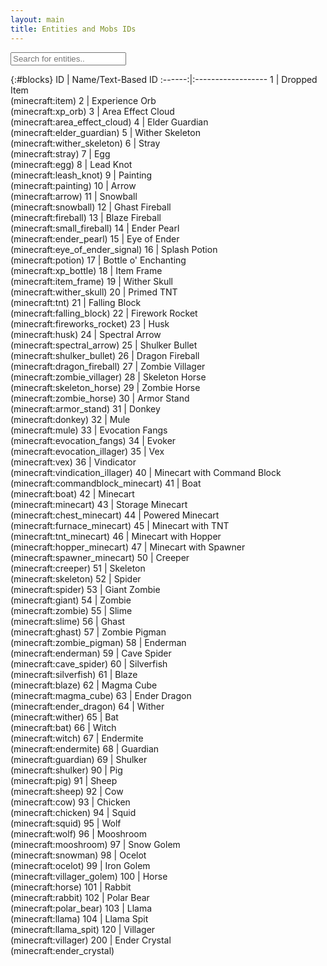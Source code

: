 ```yaml
---
layout: main
title: Entities and Mobs IDs
---
```


<input type="text" id="findblocks" onkeyup="lookWords()" placeholder="Search for entities..">

{:#blocks}
ID | Name/Text-Based ID
:------:|:------------------
1 | Dropped Item<br/>(minecraft:item)
2 | Experience Orb<br/>(minecraft:xp_orb)
3 | Area Effect Cloud<br/>(minecraft:area_effect_cloud)
4 | Elder Guardian<br/>(minecraft:elder_guardian)
5 | Wither Skeleton<br/>(minecraft:wither_skeleton)
6 | Stray<br/>(minecraft:stray)
7 | Egg<br/>(minecraft:egg)
8 | Lead Knot<br/>(minecraft:leash_knot)
9 | Painting<br/>(minecraft:painting)
10 | Arrow<br/>(minecraft:arrow)
11 | Snowball<br/>(minecraft:snowball)
12 | Ghast Fireball<br/>(minecraft:fireball)
13 | Blaze Fireball<br/>(minecraft:small_fireball)
14 | Ender Pearl<br/>(minecraft:ender_pearl)
15 | Eye of Ender<br/>(minecraft:eye_of_ender_signal)
16 | Splash Potion<br/>(minecraft:potion)
17 | Bottle o' Enchanting<br/>(minecraft:xp_bottle)
18 | Item Frame<br/>(minecraft:item_frame)
19 | Wither Skull<br/>(minecraft:wither_skull)
20 | Primed TNT<br/>(minecraft:tnt)
21 | Falling Block<br/>(minecraft:falling_block)
22 | Firework Rocket<br/>(minecraft:fireworks_rocket)
23 | Husk<br/>(minecraft:husk)
24 | Spectral Arrow<br/>(minecraft:spectral_arrow)
25 | Shulker Bullet<br/>(minecraft:shulker_bullet)
26 | Dragon Fireball<br/>(minecraft:dragon_fireball)
27 | Zombie Villager<br/>(minecraft:zombie_villager)
28 | Skeleton Horse<br/>(minecraft:skeleton_horse)
29 | Zombie Horse<br/>(minecraft:zombie_horse)
30 | Armor Stand<br/>(minecraft:armor_stand)
31 | Donkey<br/>(minecraft:donkey)
32 | Mule<br/>(minecraft:mule)
33 | Evocation Fangs<br/>(minecraft:evocation_fangs)
34 | Evoker<br/>(minecraft:evocation_illager)
35 | Vex<br/>(minecraft:vex)
36 | Vindicator<br/>(minecraft:vindication_illager)
40 | Minecart with Command Block<br/>(minecraft:commandblock_minecart)
41 | Boat<br/>(minecraft:boat)
42 | Minecart<br/>(minecraft:minecart)
43 | Storage Minecart<br/>(minecraft:chest_minecart)
44 | Powered Minecart<br/>(minecraft:furnace_minecart)
45 | Minecart with TNT<br/>(minecraft:tnt_minecart)
46 | Minecart with Hopper<br/>(minecraft:hopper_minecart)
47 | Minecart with Spawner<br/>(minecraft:spawner_minecart)
50 | Creeper<br/>(minecraft:creeper)
51 | Skeleton<br/>(minecraft:skeleton)
52 | Spider<br/>(minecraft:spider)
53 | Giant Zombie<br/>(minecraft:giant)
54 | Zombie<br/>(minecraft:zombie)
55 | Slime<br/>(minecraft:slime)
56 | Ghast<br/>(minecraft:ghast)
57 | Zombie Pigman<br/>(minecraft:zombie_pigman)
58 | Enderman<br/>(minecraft:enderman)
59 | Cave Spider<br/>(minecraft:cave_spider)
60 | Silverfish<br/>(minecraft:silverfish)
61 | Blaze<br/>(minecraft:blaze)
62 | Magma Cube<br/>(minecraft:magma_cube)
63 | Ender Dragon<br/>(minecraft:ender_dragon)
64 | Wither<br/>(minecraft:wither)
65 | Bat<br/>(minecraft:bat)
66 | Witch<br/>(minecraft:witch)
67 | Endermite<br/>(minecraft:endermite)
68 | Guardian<br/>(minecraft:guardian)
69 | Shulker<br/>(minecraft:shulker)
90 | Pig<br/>(minecraft:pig)
91 | Sheep<br/>(minecraft:sheep)
92 | Cow<br/>(minecraft:cow)
93 | Chicken<br/>(minecraft:chicken)
94 | Squid<br/>(minecraft:squid)
95 | Wolf<br/>(minecraft:wolf)
96 | Mooshroom<br/>(minecraft:mooshroom)
97 | Snow Golem<br/>(minecraft:snowman)
98 | Ocelot<br/>(minecraft:ocelot)
99 | Iron Golem<br/>(minecraft:villager_golem)
100 | Horse<br/>(minecraft:horse)
101 | Rabbit<br/>(minecraft:rabbit)
102 | Polar Bear<br/>(minecraft:polar_bear)
103 | Llama<br/>(minecraft:llama)
104 | Llama Spit<br/>(minecraft:llama_spit)
120 | Villager<br/>(minecraft:villager)
200 | Ender Crystal<br/>(minecraft:ender_crystal)
